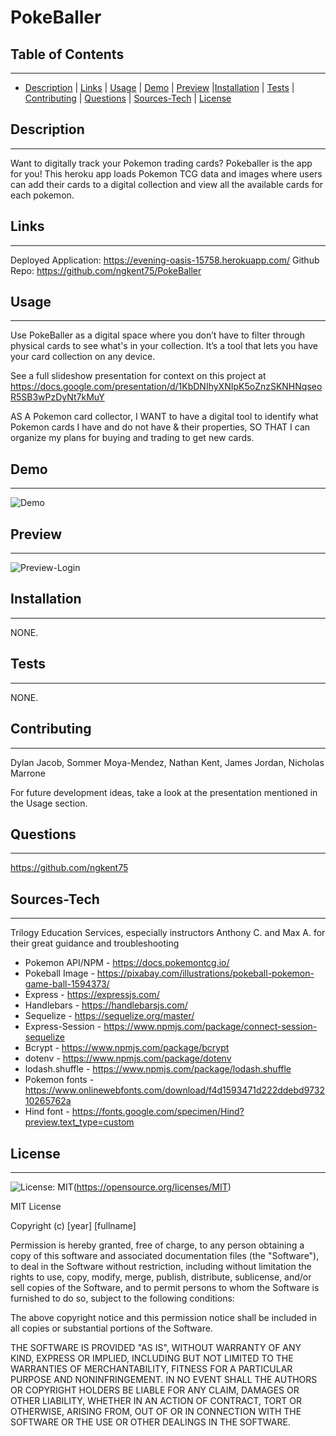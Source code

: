 # PokeBaller

## Table of Contents
---
* [Description](#description)  | [Links](#links) | [Usage](#usage) | [Demo](#demo) | [Preview](#preview) |[Installation](#installation) | [Tests](#tests) | [Contributing](#contributing) | [Questions](#questions) | [Sources-Tech](#sources-tech) | [License](#license)

## Description
---
Want to digitally track your Pokemon trading cards? Pokeballer is the app for you! This heroku app loads Pokemon TCG data and images where users can add their cards to a digital collection and view all the available cards for each pokemon.

## Links
---
Deployed Application: https://evening-oasis-15758.herokuapp.com/
Github Repo: https://github.com/ngkent75/PokeBaller

## Usage
---
Use PokeBaller as a digital space where you don’t have to filter through physical cards to see what's in your collection. It’s a tool that lets you have your card collection on any device.

See a full slideshow presentation for context on this project at https://docs.google.com/presentation/d/1KbDNIhyXNIpK5oZnzSKNHNqseoR5SB3wPzDyNt7kMuY

AS A Pokemon card collector,
I WANT to have a digital tool to identify what Pokemon cards I have and do not have & their properties, 
SO THAT I can organize my plans for buying and trading to get new cards.

## Demo
---
![Demo](https://github.com/ngkent75/PokeBaller/blob/main/public/images/PokeBaller%20Demo.gif?raw=true)

## Preview
---
![Preview-Login](https://github.com/ngkent75/PokeBaller/blob/main/public/images/pokeballerlogin.png?raw=true)

## Installation
---
NONE.

## Tests
---
NONE.

## Contributing
---
Dylan Jacob, Sommer Moya-Mendez, Nathan Kent, James Jordan, Nicholas Marrone

For future development ideas, take a look at the presentation mentioned in the Usage section. 

## Questions
---
https://github.com/ngkent75

  ## Sources-Tech
---
Trilogy Education Services, especially instructors Anthony C. and Max A. for their great guidance and troubleshooting

* Pokemon API/NPM - https://docs.pokemontcg.io/
* Pokeball Image - https://pixabay.com/illustrations/pokeball-pokemon-game-ball-1594373/
* Express - https://expressjs.com/
* Handlebars - https://handlebarsjs.com/
* Sequelize - https://sequelize.org/master/
* Express-Session - https://www.npmjs.com/package/connect-session-sequelize
* Bcrypt - https://www.npmjs.com/package/bcrypt	
* dotenv - https://www.npmjs.com/package/dotenv	
* lodash.shuffle - https://www.npmjs.com/package/lodash.shuffle	
* Pokemon fonts - https://www.onlinewebfonts.com/download/f4d1593471d222ddebd973210265762a	
* Hind font - https://fonts.google.com/specimen/Hind?preview.text_type=custom	

## License
---
![License: MIT](https://img.shields.io/badge/License-MIT-yellow.svg)(https://opensource.org/licenses/MIT)

MIT License

Copyright (c) [year] [fullname]

Permission is hereby granted, free of charge, to any person obtaining a copy
of this software and associated documentation files (the "Software"), to deal
in the Software without restriction, including without limitation the rights
to use, copy, modify, merge, publish, distribute, sublicense, and/or sell
copies of the Software, and to permit persons to whom the Software is
furnished to do so, subject to the following conditions:

The above copyright notice and this permission notice shall be included in all
copies or substantial portions of the Software.

THE SOFTWARE IS PROVIDED "AS IS", WITHOUT WARRANTY OF ANY KIND, EXPRESS OR
IMPLIED, INCLUDING BUT NOT LIMITED TO THE WARRANTIES OF MERCHANTABILITY,
FITNESS FOR A PARTICULAR PURPOSE AND NONINFRINGEMENT. IN NO EVENT SHALL THE
AUTHORS OR COPYRIGHT HOLDERS BE LIABLE FOR ANY CLAIM, DAMAGES OR OTHER
LIABILITY, WHETHER IN AN ACTION OF CONTRACT, TORT OR OTHERWISE, ARISING FROM,
OUT OF OR IN CONNECTION WITH THE SOFTWARE OR THE USE OR OTHER DEALINGS IN THE
SOFTWARE.

